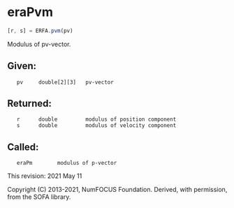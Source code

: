 # eraPvm

```js
[r, s] = ERFA.pvm(pv)
```

Modulus of pv-vector.

## Given:
```
   pv     double[2][3]   pv-vector
```

## Returned:
```
   r      double         modulus of position component
   s      double         modulus of velocity component
```

## Called:
```
   eraPm        modulus of p-vector
```

This revision:  2021 May 11

Copyright (C) 2013-2021, NumFOCUS Foundation.
Derived, with permission, from the SOFA library.
